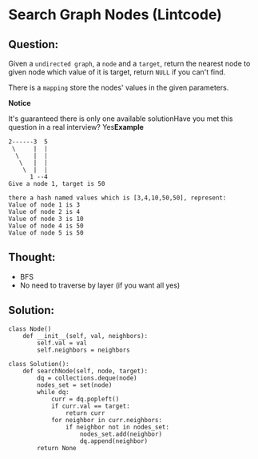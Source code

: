 # Search Graph Nodes \(Lintcode\)

## Question:

Given a `undirected graph`, a `node` and a `target`, return the nearest node to given node which value of it is target, return `NULL` if you can't find.

There is a `mapping` store the nodes' values in the given parameters.

 **Notice**

It's guaranteed there is only one available solutionHave you met this question in a real interview? Yes**Example**

```text
2------3  5
 \     |  | 
  \    |  |
   \   |  |
    \  |  |
      1 --4
Give a node 1, target is 50

there a hash named values which is [3,4,10,50,50], represent:
Value of node 1 is 3
Value of node 2 is 4
Value of node 3 is 10
Value of node 4 is 50
Value of node 5 is 50
```

## Thought:

* BFS
* No need to traverse by layer \(if you want all yes\)

## Solution:

```text
class Node()
    def __init__(self, val, neighbors):
        self.val = val
        self.neighbors = neighbors

class Solution():
    def searchNode(self, node, target):
        dq = collections.deque(node)
        nodes_set = set(node)
        while dq:
            curr = dq.popleft()
            if curr.val == target:
                return curr
            for neighbor in curr.neighbors:
                if neighbor not in nodes_set:
                    nodes_set.add(neighbor)
                    dq.append(neighbor)
        return None
        
```

